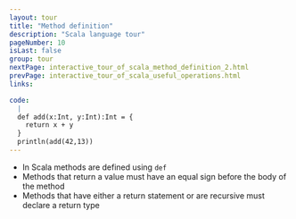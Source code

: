 ```yaml
---
layout: tour
title: "Method definition"
description: "Scala language tour"
pageNumber: 10
isLast: false
group: tour
nextPage: interactive_tour_of_scala_method_definition_2.html
prevPage: interactive_tour_of_scala_useful_operations.html
links:

code:
  |
  def add(x:Int, y:Int):Int = {  
    return x + y  
  }  
  println(add(42,13))  
---
```


- In Scala methods are defined using `def` 
- Methods that return a value must have an equal sign before the body of the method 
- Methods that have either a return statement or are recursive must declare a return type

